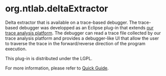 org.ntlab.deltaExtractor
===============

Delta extractor that is available on a trace-based debugger. 
The trace-based debugger was developped as an Eclipse plug-in that extends [our trace analysis platform](https://github.com/nitta-lab/org.ntlab.traceAnalysisPlatform). 
The debugger can read a trace file collected by our trace analysis platform and provides a debugger-like UI that allow the user to traverse the trace in the forward/reverse direction of the program execution.

This plug-in is distributed under the LGPL.

For more information, please refer to [Quick Guide](https://github.com/nitta-lab/org.ntlab.deltaExtractor/wiki/Delta-Extractor-Quick-Guide).
